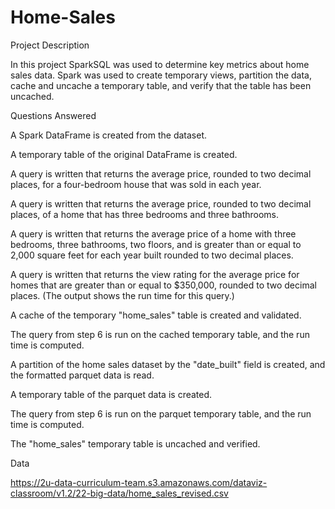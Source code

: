 # Home-Sales

Project Description


In this project SparkSQL was used to determine key metrics about home sales data. Spark was used to create temporary views, partition the data, cache and uncache a temporary table, and verify that the table has been uncached. 

Questions Answered


A Spark DataFrame is created from the dataset. 

A temporary table of the original DataFrame is created.

A query is written that returns the average price, rounded to two decimal places, for a four-bedroom house that was sold in each year. 

A query is written that returns the average price, rounded to two decimal places, of a home that has three bedrooms and three bathrooms. 

A query is written that returns the average price of a home with three bedrooms, three bathrooms, two floors, and is greater than or equal to 2,000 square feet for each year built rounded to two decimal places. 

A query is written that returns the view rating for the average price for homes that are greater than or equal to $350,000, rounded to two decimal places. (The output shows the run time for this query.) 

A cache of the temporary "home_sales" table is created and validated.

The query from step 6 is run on the cached temporary table, and the run time is computed. 

A partition of the home sales dataset by the "date_built" field is created, and the formatted parquet data is read. 

A temporary table of the parquet data is created. 

The query from step 6 is run on the parquet temporary table, and the run time is computed. 

The "home_sales" temporary table is uncached and verified. 

Data


https://2u-data-curriculum-team.s3.amazonaws.com/dataviz-classroom/v1.2/22-big-data/home_sales_revised.csv
